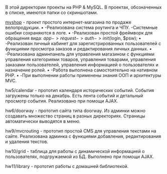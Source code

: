 В этой директории проекты на PHP & MySQL. В проектах, обозначенных в списке, имеются папки со скриншотами.

[myshop](https://github.com/segakuz/repository/edit/master/PHP/myshop) - 
проект простого интернет-магазина по продаже велопродукции. 
•	-Реализована система роутинга и ЧПУ. -Системные ошибки сохраняются в логе. 
•	-Реализован простой фреймворк для обращения вида: $app->request->auth->init($login, $psw); 
•	-Реализован личный кабинет для зарегистрированных пользователей с функциями просмотра заказов и редактирования личных данных. 
•	-Реализована админпанель для управления магазином с функциями управления категориями товаров, управления товарами, управления заказами пользователей, управления информацией о пользователях и назначение ролей. 
•	-Работа выполнена самостоятельно на нативном PHP. 
•	-При выполнении работы применены знания ООП и архитектуры MVC.

hw5/calendar - 
прототип календаря исторических событий. События загружены только на декабрь. Есть лента событий и детальный просмотр события. Реализовано при помощи AJAX.

hw6/doorway - 
прототип сайта типа doorway. Из админки можно создавать множество страниц в разных директориях. Страницы автоматически выводятся в меню.

hw9/mvcrouting - 
прототип простой CMS для управления текстами на сайте. Реализована админка с функциями добавления, редактирования и удаления текстов.

hw10/grid - 
таблица для работы с динамической информацией о пользователях, подгружаемой из БД. Выполнено при помощи AJAX.

hw11/library - 
прототип работы с домашней библиотекой.


